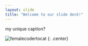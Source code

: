 ```yaml
---
layout: slide
title: "Welcome to our slide deck!"
---
```


my unique caption?

![femalecodertocat](https://octodex.github.com/images/femalecodertocat.png)
{: .center}
